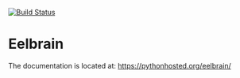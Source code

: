 [![Build Status](https://travis-ci.org/christianbrodbeck/Eelbrain.svg?branch=master)](https://travis-ci.org/christianbrodbeck/Eelbrain)

# Eelbrain

The documentation is located at: https://pythonhosted.org/eelbrain/
